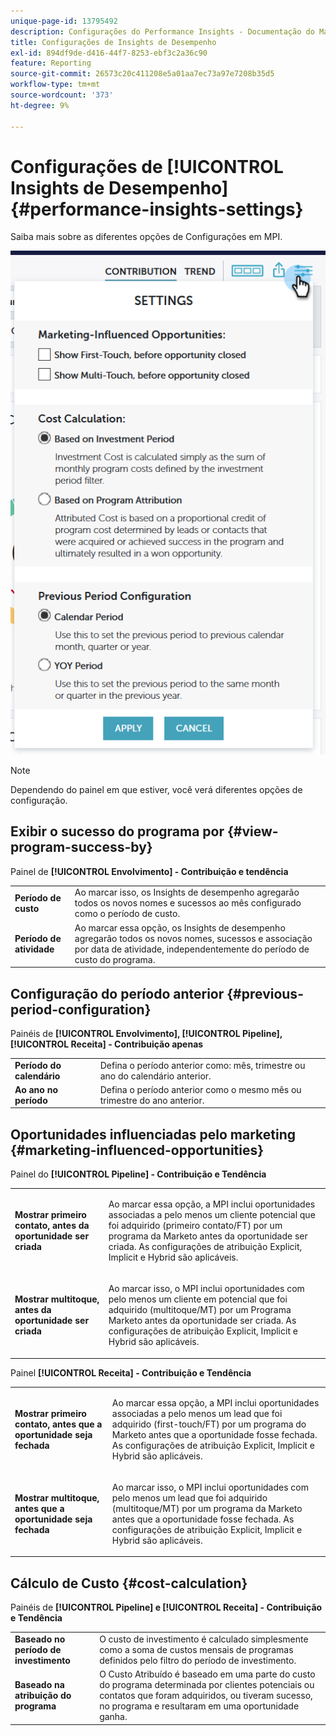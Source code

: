 ```yaml
---
unique-page-id: 13795492
description: Configurações do Performance Insights - Documentação do Marketo - Documentação do produto
title: Configurações de Insights de Desempenho
exl-id: 894df9de-d416-44f7-8253-ebf3c2a36c90
feature: Reporting
source-git-commit: 26573c20c411208e5a01aa7ec73a97e7208b35d5
workflow-type: tm+mt
source-wordcount: '373'
ht-degree: 9%

---
```


# Configurações de [!UICONTROL Insights de Desempenho] {#performance-insights-settings}

Saiba mais sobre as diferentes opções de Configurações em MPI.

![](assets/1-3.png)

>[!NOTE]
>
>Dependendo do painel em que estiver, você verá diferentes opções de configuração.

## Exibir o sucesso do programa por {#view-program-success-by}

Painel de **[!UICONTROL Envolvimento] - Contribuição e tendência**

<table>
 <tbody>
  <tr>
   <td><strong>Período de custo</strong></td>
   <td>Ao marcar isso, os Insights de desempenho agregarão todos os novos nomes e sucessos ao mês configurado como o período de custo.</td>
  </tr>
  <tr>
   <td><strong>Período de atividade</strong></td>
   <td>Ao marcar essa opção, os Insights de desempenho agregarão todos os novos nomes, sucessos e associação por data de atividade, independentemente do período de custo do programa.</td>
  </tr>
 </tbody>
</table>

## Configuração do período anterior {#previous-period-configuration}

Painéis de **[!UICONTROL Envolvimento], [!UICONTROL Pipeline], [!UICONTROL Receita] - Contribuição apenas**

<table>
 <tbody>
  <tr>
   <td><strong>Período do calendário</strong></td>
   <td>Defina o período anterior como: mês, trimestre ou ano do calendário anterior.</td>
  </tr>
  <tr>
   <td><strong>Ao ano no período</strong></td>
   <td>Defina o período anterior como o mesmo mês ou trimestre do ano anterior.</td>
  </tr>
 </tbody>
</table>

## Oportunidades influenciadas pelo marketing {#marketing-influenced-opportunities}

Painel do **[!UICONTROL Pipeline] - Contribuição e Tendência**

<table>
 <tbody>
  <tr>
   <td><strong>Mostrar primeiro contato, antes da oportunidade ser criada</strong></td>
   <td><p>Ao marcar essa opção, a MPI inclui oportunidades associadas a pelo menos um cliente potencial que foi adquirido (primeiro contato/FT) por um programa da Marketo antes da oportunidade ser criada. As configurações de atribuição Explicit, Implicit e Hybrid são aplicáveis.</p></td>
  </tr>
  <tr>
   <td><strong>Mostrar multitoque, antes da oportunidade ser criada</strong></td>
   <td><p>Ao marcar isso, o MPI inclui oportunidades com pelo menos um cliente em potencial que foi adquirido (multitoque/MT) por um Programa Marketo antes da oportunidade ser criada. As configurações de atribuição Explicit, Implicit e Hybrid são aplicáveis.</p></td>
  </tr>
 </tbody>
</table>

Painel **[!UICONTROL Receita] - Contribuição e Tendência**

<table>
 <tbody>
  <tr>
   <td><strong>Mostrar primeiro contato, antes que a oportunidade seja fechada</strong></td>
   <td><p>Ao marcar essa opção, a MPI inclui oportunidades associadas a pelo menos um lead que foi adquirido (first-touch/FT) por um programa do Marketo antes que a oportunidade fosse fechada. As configurações de atribuição Explicit, Implicit e Hybrid são aplicáveis.</p></td>
  </tr>
  <tr>
   <td><strong>Mostrar multitoque, antes que a oportunidade seja fechada</strong></td>
   <td><p>Ao marcar isso, o MPI inclui oportunidades com pelo menos um lead que foi adquirido (multitoque/MT) por um programa da Marketo antes que a oportunidade fosse fechada. As configurações de atribuição Explicit, Implicit e Hybrid são aplicáveis.</p></td>
  </tr>
 </tbody>
</table>

## Cálculo de Custo {#cost-calculation}

Painéis de **[!UICONTROL Pipeline] e [!UICONTROL Receita] - Contribuição e Tendência**

<table>
 <tbody>
  <tr>
   <td><strong>Baseado no período de investimento</strong></td>
   <td>O custo de investimento é calculado simplesmente como a soma de custos mensais de programas definidos pelo filtro do período de investimento.</td>
  </tr>
  <tr>
   <td><strong>Baseado na atribuição do programa</strong></td>
   <td>O Custo Atribuído é baseado em uma parte do custo do programa determinada por clientes potenciais ou contatos que foram adquiridos, ou tiveram sucesso, no programa e resultaram em uma oportunidade ganha.</td>
  </tr>
 </tbody>
</table>

